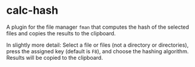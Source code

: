 # calc-hash

A plugin for the file manager `fman` that computes the hash of the selected files and copies the results to the clipboard.

In slightly more detail: Select a file or files (not a directory or directories), press the assigned key (default is `F8`), and choose the hashing algorithm. Results will be copied to the clipboard.
